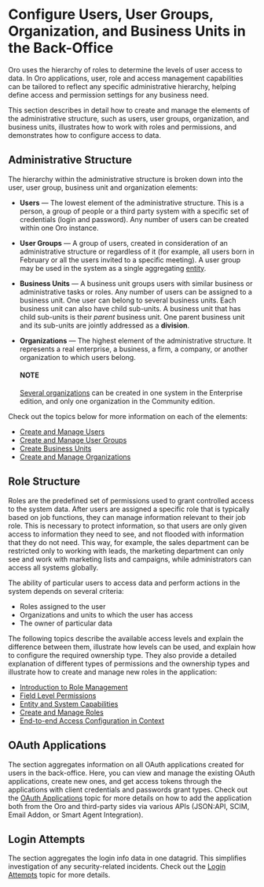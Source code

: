 <a id="user-guide-user-management"></a>

<a id="user-guide-user-management-permissions-roles-acl"></a>

# Configure Users, User Groups, Organization, and Business Units in the Back-Office

Oro uses the hierarchy of roles to determine the levels of user access to data. In Oro applications, user, role and access management capabilities can be tailored to reflect any specific administrative hierarchy, helping define access and permission settings for any business need.

This section describes in detail how to create and manage the elements of the administrative structure, such as users, user groups, organization, and business units, illustrates how to work with roles and permissions, and demonstrates how to configure access to data.

## Administrative Structure

The hierarchy within the administrative structure is broken down into the user, user group, business unit and organization elements:

* **Users** — The lowest element of the administrative structure. This is a person, a group of people or a third party system with a specific set of credentials (login and password). Any number of users can be created within one Oro instance.
* **User Groups** — A group of users, created in consideration of an administrative structure or regardless of it (for example, all users born in February or all the users invited to a specific meeting). A user group may be used in the system as a single aggregating [entity](../entities/index.md#entities-management).
* **Business Units** — A business unit groups users with similar business or administrative tasks or roles. Any number of users can be assigned to a business unit. One user can belong to several business units. Each business unit can also have child sub-units. A business unit that has child sub-units is their *parent* business unit. One parent business unit and its sub-units are jointly addressed as a **division**.
* **Organizations** — The highest element of the administrative structure. It represents a real enterprise, a business, a firm, a company, or another organization to which users belong.

  #### NOTE
  [Several organizations](organizations/index.md#user-ee-multi-org) can be created in one system in the Enterprise edition, and only one organization in the Community edition.

Check out the topics below for more information on each of the elements:

* [Create and Manage Users](users/index.md#doc-user-management-users-actions)
* [Create and Manage User Groups](groups/index.md#user-management-groups)
* [Create Business Units](business-units/index.md#user-management-bu)
* [Create and Manage Organizations](organizations/index.md#user-management-organizations)

## Role Structure

Roles are the predefined set of permissions used to grant controlled access to the system data. After users are assigned a specific role that is typically based on job functions, they can manage information relevant to their job role. This is necessary to protect information, so that users are only given access to information they need to see, and not flooded with information that they do not need. This way, for example, the sales department can be restricted only to working with leads, the marketing department can only see and work with marketing lists and campaigns, while administrators can access all systems globally.

The ability of particular users to access data and perform actions in the system depends on several criteria:

* Roles assigned to the user
* Organizations and units to which the user has access
* The owner of particular data

The following topics describe the available access levels and explain the difference between them, illustrate how levels can be used, and explain how to configure the required ownership type. They also provide a detailed explanation of different types of permissions and the ownership types and illustrate how to create and manage new roles in the application:

* [Introduction to Role Management](roles/index.md#user-guide-user-management-permissions-roles)
* [Field Level Permissions](roles/field-level-acl.md#user-guide-user-management-permissions-roles-field-level-acl)
* [Entity and System Capabilities](roles/admin-capabilities.md#admin-capabilities)
* [Create and Manage Roles](roles/create-manage-roles.md#user-guide-user-management-permissions-roles-actions)
* [End-to-end Access Configuration in Context](roles/access-in-context.md#user-guide-user-management-permissions-roles-examples)

## OAuth Applications

The section aggregates information on all OAuth applications created for users in the back-office. Here, you can view and manage the existing OAuth applications, create new ones, and get access tokens through the applications with client credentials and passwords grant types. Check out the [OAuth Applications](oauth-app.md#oauth-applications) topic for more details on how to add the application both from the Oro and third-party sides via various APIs (JSON:API, SCIM, Email Addon, or Smart Agent Integration).

## Login Attempts

The section aggregates the login info data in one datagrid. This simplifies investigation of any security-related incidents.
Check out the [Login Attempts](login-attempts/index.md#user-guide-user-management-login-attempts) topic for more details.

<!-- fa-bars = fa-navicon -->
<!-- Ic Tiles is used as Set As Default in saved views, and as tiles in display layout options -->
<!-- IcPencil refers to Rename in Commerce and Inline Editing in CRM -->
<!-- Check mark in the square. -->
<!-- SortDesc is also used as drop-down arrow -->
<!-- A -->
<!-- B -->
<!-- C -->
<!-- D -->
<!-- E -->
<!-- F -->
<!-- G -->
<!-- H -->
<!-- I -->
<!-- L -->
<!-- M -->
<!-- P -->
<!-- R -->
<!-- S -->
<!-- T -->
<!-- U -->
<!-- Z -->
